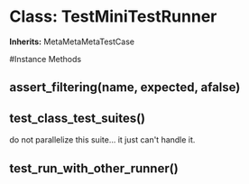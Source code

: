 # Class: TestMiniTestRunner
**Inherits:** MetaMetaMetaTestCase
    




#Instance Methods
## assert_filtering(name, expected, afalse) [](#method-i-assert_filtering)

## test_class_test_suites() [](#method-i-test_class_test_suites)
do not parallelize this suite... it just can't handle it.

## test_run_with_other_runner() [](#method-i-test_run_with_other_runner)

